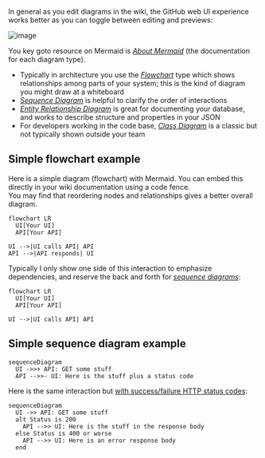 In general as you edit diagrams in the wiki, the GitHub web UI experience
works better as you can toggle between editing and previews:

![image](https://github.com/binkley/wiki-docs/assets/186421/8b41ba18-338a-4311-9ec7-8668cd8a1003)

You key goto resource on Mermaid is [_About
Mermaid_](https://mermaid.js.org/intro/) (the documentation for each diagram
type).
* Typically in architecture you use the
  [_Flowchart_](https://mermaid.js.org/syntax/flowchart.html) type which shows
  relationships among parts of your system; this is the kind of diagram you
  might draw at a whiteboard
* [_Sequence Diagram_](https://mermaid.js.org/syntax/sequenceDiagram.html) is
  helpful to clarify the order of interactions
* [_Entity Relationship
  Diagram_](https://mermaid.js.org/syntax/entityRelationshipDiagram.html) is
  great for documenting your database, and works to describe structure and
  properties in your JSON
* For developers working in the code base, [_Class
  Diagram_](https://mermaid.js.org/syntax/classDiagram.html) is a classic but
  not typically shown outside your team

## Simple flowchart example

Here is a simple diagram (flowchart) with Mermaid.
You can embed this directly in your wiki documentation using a code fence.<br/>
You may find that reordering nodes and relationships gives a better overall
diagram.

```mermaid
flowchart LR
  UI[Your UI]
  API[Your API]

UI -->|UI calls API| API
API -->|API responds| UI
```

Typically I only show one side of this interaction to emphasize dependencies,
and reserve the back and forth for [_sequence
diagrams_](#simple-sequence-diagram-example):

```mermaid
flowchart LR
  UI[Your UI]
  API[Your API]

UI -->|UI calls API| API
```

## Simple sequence diagram example

```mermaid
sequenceDiagram
  UI ->>+ API: GET some stuff
  API -->>- UI: Here is the stuff plus a status code
```

Here is the same interaction but [with success/failure HTTP status codes](https://mermaid.js.org/syntax/sequenceDiagram.html#alt):

```mermaid
sequenceDiagram
  UI ->> API: GET some stuff
  alt Status is 200
    API -->> UI: Here is the stuff in the response body
  else Status is 400 or worse
    API -->> UI: Here is an error response body
  end
```
